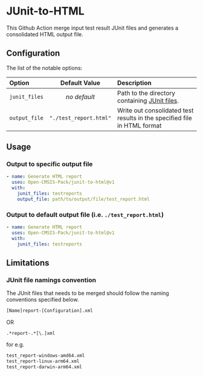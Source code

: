 # JUnit-to-HTML

This Github Action merge input test result JUnit files and generates a consolidated HTML output file.

## Configuration

The list of the notable options:

|Option|Default Value|Description|
|:-----|:-----:|:----------|
|`junit_files`|_no default_|Path to the directory containing [JUnit files](https://github.com/soumeh01/junit-to-html/tree/test#junit-file-namings-convention).|
|`output_file`|`"./test_report.html"`|Write out consolidated test results in the specified file in HTML format|

## Usage

### Output to specific output file

```yaml
- name: Generate HTML report
  uses: Open-CMSIS-Pack/junit-to-html@v1
  with:
    junit_files: testreports
    output_file: path/to/output/file/test_report.html
```

### Output to default output file (i.e. `./test_report.html`)

```yaml
- name: Generate HTML report
  uses: Open-CMSIS-Pack/junit-to-html@v1
  with:
    junit_files: testreports
```

## Limitations

### JUnit file namings convention

The JUnit files that needs to be merged should follow the naming conventions specified below.

```txt
[Name]report-[Configuration].xml
```

OR

```regex
.*report-.*[\.]xml
```

for e.g.

```txt
test_report-windows-amd64.xml
test_report-linux-arm64.xml
test_report-darwin-arm64.xml
```
